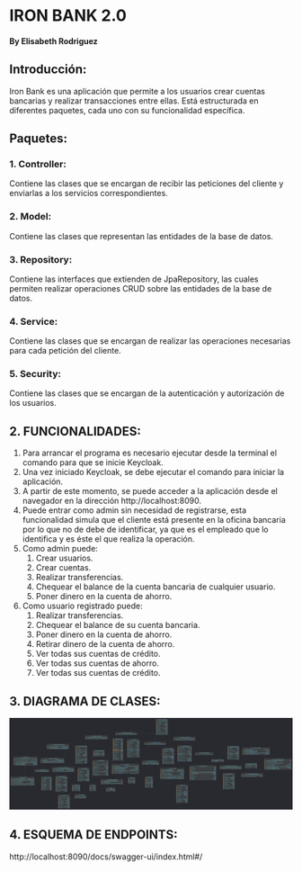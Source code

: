 # IRON BANK 2.0 
#### By Elisabeth Rodriguez

## Introducción:

Iron Bank es una aplicación que permite a los usuarios crear cuentas bancarias y realizar transacciones entre ellas.
Está estructurada en diferentes paquetes, cada uno con su funcionalidad específica.

## Paquetes:

### 1. Controller:

Contiene las clases que se encargan de recibir las peticiones del cliente y enviarlas a los servicios correspondientes.

### 2. Model:

Contiene las clases que representan las entidades de la base de datos.

### 3. Repository:

Contiene las interfaces que extienden de JpaRepository, las cuales permiten realizar operaciones CRUD sobre las entidades de la base de datos.

### 4. Service:

Contiene las clases que se encargan de realizar las operaciones necesarias para cada petición del cliente.

### 5. Security:

Contiene las clases que se encargan de la autenticación y autorización de los usuarios.

## 2. FUNCIONALIDADES:

1. Para arrancar el programa es necesario ejecutar desde la terminal el comando para que se inicie Keycloak.
2. Una vez iniciado Keycloak, se debe ejecutar el comando para iniciar la aplicación.
3. A partir de este momento, se puede acceder a la aplicación desde el navegador en la dirección http://localhost:8090.
4. Puede entrar como admin sin necesidad de registrarse, esta funcionalidad simula que el cliente está presente en la oficina bancaria por lo que no de debe de identificar, ya que es el empleado que lo identifica y es éste el que realiza la operación.
5. Como admin puede:
   1. Crear usuarios.
   2. Crear cuentas.
   3. Realizar transferencias.
   4. Chequear el balance de la cuenta bancaria de cualquier usuario.
   5. Poner dinero en la cuenta de ahorro.
6. Como usuario registrado puede:
   1. Realizar transferencias.
   2. Chequear el balance de su cuenta bancaria.
   3. Poner dinero en la cuenta de ahorro.
   4. Retirar dinero de la cuenta de ahorro.
   5. Ver todas sus cuentas de crédito.
   6. Ver todas sus cuentas de ahorro.
   7. Ver todas sus cuentas de crédito.

## 3. DIAGRAMA DE CLASES:

![](src/main/resources/diagram.png)

## 4. ESQUEMA DE ENDPOINTS:

http://localhost:8090/docs/swagger-ui/index.html#/ 

